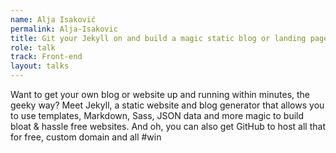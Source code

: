 ```yaml
---
name: Alja Isaković
permalink: Alja-Isakovic
title: Git your Jekyll on and build a magic static blog or landing page
role: talk
track: Front-end
layout: talks
---
```


Want to get your own blog or website up and running within minutes, the geeky way? Meet Jekyll, a static website and blog generator that allows you to use templates, Markdown, Sass, JSON data and more magic to build bloat & hassle free websites. And oh, you can also get GitHub to host all that for free, custom domain and all #win